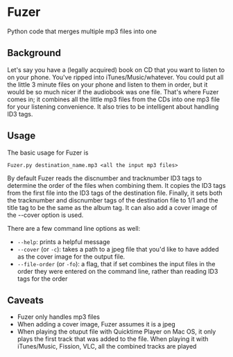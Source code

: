 # Fuzer
Python code that merges multiple mp3 files into one

## Background
Let's say you have a (legally acquired) book on CD that you want to listen to on your phone. You've ripped into iTunes/Music/whatever.
You could put all the little 3 minute files on your phone and listen to them in order, but it would be so much nicer if the audiobook 
was one file. That's where Fuzer comes in; it combines all the little mp3 files from the CDs into one mp3 file for your listening
convenience. It also tries to be intelligent about handling ID3 tags.

## Usage
The basic usage for Fuzer is 

`Fuzer.py destination_name.mp3 <all the input mp3 files>`

By default Fuzer reads the discnumber and tracknumber ID3 tags to determine the order of the files when combining them. It copies
the ID3 tags from the first file into the ID3 tags of the destination file. Finally, it sets both the tracknumber and discnumber tags of
the destination file to 1/1 and the title tag to be the same as the album tag. It can also add a cover image of the --cover option is used.

There are a few command line options as well:
- `--help`: prints a helpful message
- `--cover` (or `-c`): takes a path to a jpeg file that you'd like to have added as the cover image for the output file.
- `--file-order` (or `-fo`): a flag, that if set combines the input files in the order they were entered on the command line, rather than reading ID3 tags for the order

## Caveats
- Fuzer only handles mp3 files
- When adding a cover image, Fuzer assumes it is a jpeg
- When playing the otuput file with Quicktime Player on Mac OS, it only plays the first track that was added to the file. When playing it with iTunes/Music, Fission, VLC, all the combined tracks are played
